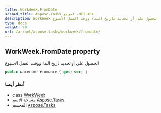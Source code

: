 ```yaml
---
title: WorkWeek.FromDate
second_title: Aspose.Tasks لمرجع .NET API
description: WorkWeek ملكية. الحصول على أو تحديد تاريخ البدء ووقت العمل الأسبوع
type: docs
weight: 20
url: /ar/net/aspose.tasks/workweek/fromdate/
---
```

## WorkWeek.FromDate property

الحصول على أو تحديد تاريخ البدء ووقت العمل الأسبوع

```csharp
public DateTime FromDate { get; set; }
```

### أنظر أيضا

* class [WorkWeek](../)
* مساحة الاسم [Aspose.Tasks](../../workweek/)
* المجسم [Aspose.Tasks](../../../)


